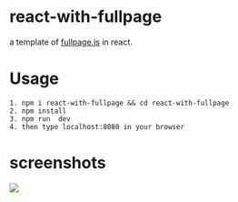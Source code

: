 # react-with-fullpage

a template of [fullpage.js](http://alvarotrigo.com/fullPage/) in react.

# Usage

```
1. npm i react-with-fullpage && cd react-with-fullpage
2. npm install
3. npm run  dev
4. then type localhost:8080 in your browser
```

# screenshots


![](http://7xoboh.com1.z0.glb.clouddn.com/react-fullpage.gif)
